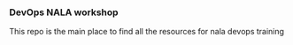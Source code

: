 ### DevOps NALA workshop

This repo is the main place to find all the resources for nala devops training
